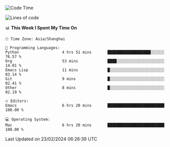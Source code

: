 <!--START_SECTION:waka-->
![Code Time](http://img.shields.io/badge/Code%20Time-1%2C798%20hrs%2047%20mins-blue)

![Lines of code](https://img.shields.io/badge/From%20Hello%20World%20I%27ve%20Written-288.9%20thousand%20lines%20of%20code-blue)

📊 **This Week I Spent My Time On** 

```text
🕑︎ Time Zone: Asia/Shanghai

💬 Programming Languages: 
Python                   4 hrs 51 mins       ███████████████████░░░░░░   76.57 % 
Org                      53 mins             ████░░░░░░░░░░░░░░░░░░░░░   14.01 % 
Emacs Lisp               11 mins             █░░░░░░░░░░░░░░░░░░░░░░░░   03.14 % 
Git                      9 mins              █░░░░░░░░░░░░░░░░░░░░░░░░   02.41 % 
Other                    8 mins              █░░░░░░░░░░░░░░░░░░░░░░░░   02.19 % 

🔥 Editors: 
Emacs                    6 hrs 20 mins       █████████████████████████   100.00 % 

💻 Operating System: 
Mac                      6 hrs 20 mins       █████████████████████████   100.00 % 
```


 Last Updated on 23/02/2024 06:26:39 UTC
<!--END_SECTION:waka-->

